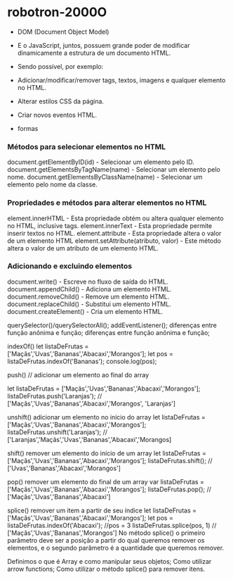 # robotron-2000O
- DOM (Document Object Model)
- E o JavaScript, juntos, possuem grande poder de modificar dinamicamente a estrutura de um documento HTML.
-  Sendo possível, por exemplo:

- Adicionar/modificar/remover tags, textos, imagens e qualquer elemento no HTML.
- Alterar estilos CSS da página.
- Criar novos eventos HTML.
-
   formas
### Métodos para selecionar elementos no HTML
document.getElementByID(id) - Selecionar um elemento pelo ID.
document.getElementsByTagName(name) - Selecionar um elemento pelo nome.
document.getElementsByClassName(name) - Selecionar um elemento pelo nome da classe.

### Propriedades e métodos para alterar elementos no HTML
element.innerHTML - Esta propriedade obtém ou altera qualquer elemento no HTML, inclusive tags.
element.innerText - Esta propriedade permite inserir textos no HTML.
element.attribute - Esta propriedade altera o valor de um elemento HTML
element.setAttribute(atributo, valor) - Este método altera o valor de um atributo de um elemento HTML.

### Adicionando e excluindo elementos
document.write() - Escreve no fluxo de saída do HTML.
document.appendChild() - Adiciona um elemento HTML.
document.removeChild() - Remove um elemento HTML.
document.replaceChild() - Substitui um elemento HTML.
document.createElement() - Cria um elemento HTML.



querySelector()/querySelectorAll();
addEventListener();
 diferenças entre função anônima e função;
  diferenças entre função anônima e função;

indexOf()
let listaDeFrutas = ['Maçãs','Uvas','Bananas','Abacaxi','Morangos'];
let pos = listaDeFrutas.indexOf('Bananas');
console.log(pos);

push() // adicionar um elemento ao final do array

let listaDeFrutas = ['Maçãs','Uvas','Bananas','Abacaxi','Morangos'];
listaDeFrutas.push('Laranjas');
// ['Maçãs','Uvas','Bananas','Abacaxi','Morangos', 'Laranjas']

unshift()
adicionar um elemento no início do array
let listaDeFrutas = ['Maçãs','Uvas','Bananas','Abacaxi','Morangos'];
listaDeFrutas.unshift('Laranjas');
// ['Laranjas','Maçãs','Uvas','Bananas','Abacaxi','Morangos]

shift()
remover um elemento do início de um array
let listaDeFrutas = ['Maçãs','Uvas','Bananas','Abacaxi','Morangos'];
listaDeFrutas.shift();
// ['Uvas','Bananas','Abacaxi','Morangos']

pop()
remover um elemento do final de um array
var listaDeFrutas = ['Maçãs','Uvas','Bananas','Abacaxi','Morangos'];
listaDeFrutas.pop();
// ['Maçãs','Uvas','Bananas','Abacaxi']

splice()
remover um item a partir de seu índice
let listaDeFrutas = ['Maçãs','Uvas','Bananas','Abacaxi','Morangos'];
let pos = listaDeFrutas.indexOf('Abacaxi'); //pos = 3
listaDeFrutas.splice(pos, 1)
// ['Maçãs','Uvas','Bananas','Morangos']
No método splice() o primeiro parâmetro deve ser a posição a partir do qual queremos remover os elementos, e o segundo parâmetro é a quantidade que queremos remover.

Definimos o que é Array e como manipular seus objetos;
Como utilizar arrow functions;
Como utilizar o método splice() para remover itens.